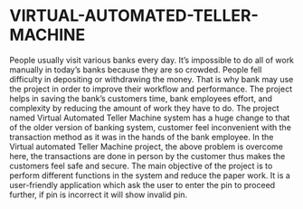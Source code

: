 # VIRTUAL-AUTOMATED-TELLER-MACHINE

People usually visit various banks every day. It’s impossible to do all of work manually in today’s banks because they are so crowded. People fell difficulty in depositing or withdrawing 
the money. That is why bank may use the project in order to improve their workflow and performance. The project helps in saving the bank’s customers time, bank employees effort, 
and complexity by reducing the amount of work they have to do. The project named Virtual Automated Teller Machine system has a huge change to that of the older version of banking 
system, customer feel inconvenient with the transaction method as it was in the hands of the bank employee. In the Virtual automated Teller Machine project, the above problem is 
overcome here, the transactions are done in person by the customer thus makes the customers feel safe and secure. The main objective of the project is to perform different 
functions in the system and reduce the paper work. It is a user-friendly application which ask 
the user to enter the pin to proceed further, if pin is incorrect it will show invalid pin.
